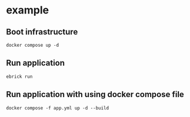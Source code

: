 # example

## Boot infrastructure

    docker compose up -d

## Run application

    ebrick run

## Run application with using docker compose file

    docker compose -f app.yml up -d --build
